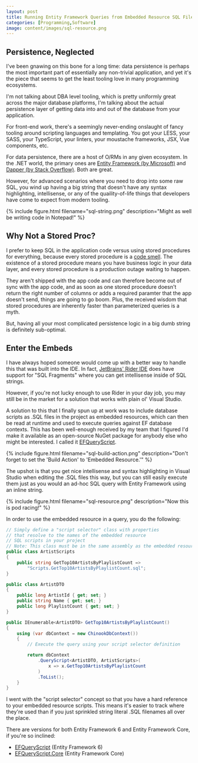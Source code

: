 ```yaml
---
layout: post
title: Running Entity Framework Queries from Embedded Resource SQL Files with EFQueryScript
categories: [Programming,Software]
image: content/images/sql-resource.png
---
```


## Persistence, Neglected

I've been gnawing on this bone for a long time: data persistence is perhaps the most important part of essentially any non-trivial application, and yet it's the piece that seems to get the least tooling love in many programming ecosystems.

I'm not talking about DBA level tooling, which is pretty uniformly great across the major database platforms, I'm talking about the actual persistence layer of getting data into and out of the database from your application.

For front-end work, there's a seemingly never-ending onslaught of fancy tooling around scripting languages and templating. You got your LESS, your SASS, your TypeScript, your linters, your moustache frameworks, JSX, Vue components, etc.

For data persistence, there are a host of O/RMs in any given ecosystem. In the .NET world, the primary ones are [Entity Framework (by Microsoft)](https://docs.microsoft.com/en-us/aspnet/entity-framework) and [Dapper (by Stack Overflow)](https://github.com/StackExchange/Dapper). Both are great.

However, for advanced scenarios where you need to drop into some raw SQL, you wind up having a big string that doesn't have any syntax highlighting, intellisense, or any of the quaility-of-life things that developers have come to expect from modern tooling.

{% include figure.html filename="sql-string.png" description="Might as well be writing code in Notepad!" %}

## Why Not a Stored Proc?

I prefer to keep SQL in the application code versus using stored procedures for everything, because every stored procedure is a [code smell](https://en.wikipedia.org/wiki/Code_smell). The existence of a stored procedure means you have business logic in your data layer, and every stored procedure is a production outage waiting to happen.

They aren't shipped with the app code and can therefore become out of sync with the app code, and as soon as one stored procedure doesn't return the right number of columns or adds a required paramter that the app doesn't send, things are going to go boom. Plus, the received wisdom that stored procedures are inherently faster than parameterized queries is a myth.

But, having all your most complicated persistence logic in a big dumb string is definitely sub-optimal.

## Enter the Embeds

I have always hoped someone would come up with a better way to handle this that was built into the IDE. In fact, [JetBrains' Rider IDE](https://www.jetbrains.com/rider/) does have support for "SQL Fragments" where you can get intellisense inside of SQL strings.

However, if you're not lucky enough to use Rider in your day job, you may still be in the market for a solution that works with plain ol' Visual Studio.

A solution to this that I finally spun up at work was to include database scripts as .SQL files in the project as embedded resources, which can then be read at runtime and used to execute queries against EF database contexts. This has been well-enough received by my team that I figured I'd make it available as an open-source NuGet package for anybody else who might be interested. I called it [EFQueryScript](https://github.com/bradwestness/EFQueryScript).

{% include figure.html filename="sql-build-action.png" description="Don't forget to set the 'Build Action' to 'Embedded Resource.'" %}

The upshot is that you get nice intellisense and syntax highlighting in Visual Studio when editing the .SQL files this way, but you can still easily execute them just as you would an ad-hoc SQL query with Entity Framework using an inline string.

{% include figure.html filename="sql-resource.png" description="Now this is pod racing!" %}

In order to use the embedded resource in a query, you do the following:

```csharp
// Simply define a "script selector" class with properties
// that resolve to the names of the embedded resource
// SQL scripts in your project
// Note: This class must be in the same assembly as the embedded resources
public class ArtistScripts
{
	public string GetTop10ArtistsByPlaylistCount =>
		"Scripts.GetTop10ArtistsByPlaylistCount.sql";
}

public class ArtistDTO
{
    public long ArtistId { get; set; }
    public string Name { get; set; }
    public long PlaylistCount { get; set; }
}

public IEnumerable<ArtistDTO> GetTop10ArtistsByPlaylistCount()
{
	using (var dbContext = new ChinookDbContext())
	{
		// Execute the query using your script selector definition

		return dbContext
			.QueryScript<ArtistDTO, ArtistScripts>(
                x => x.GetTop10ArtistsByPlaylistCount
            )
			.ToList();
	}
}
```

I went with the "script selector" concept so that you have a hard reference to your embedded resource scripts. This means it's easier to track where they're used than if you just sprinkled string literal .SQL filenames all over the place.

There are versions for both Entity Framework 6 and Entity Framework Core, if you're so inclined:

* [EFQueryScript](https://www.nuget.org/packages/EFQueryScript/) (Entity Framework 6)
* [EFQueryScript.Core](https://www.nuget.org/packages/EFQueryScript.Core/) (Entity Framework Core)
